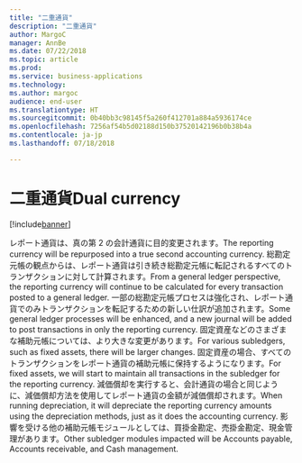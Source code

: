 ```yaml
---
title: "二重通貨"
description: "二重通貨"
author: MargoC
manager: AnnBe
ms.date: 07/22/2018
ms.topic: article
ms.prod: 
ms.service: business-applications
ms.technology: 
ms.author: margoc
audience: end-user
ms.translationtype: HT
ms.sourcegitcommit: 0b40bb3c98145f5a260f412701a884a5936174ce
ms.openlocfilehash: 7256af54b5d02188d150b37520142196b0b38b4a
ms.contentlocale: ja-jp
ms.lasthandoff: 07/18/2018

---
```

#  <a name="dual-currency"></a><span data-ttu-id="b6eeb-103">二重通貨</span><span class="sxs-lookup"><span data-stu-id="b6eeb-103">Dual currency</span></span>

[!include[banner](../../includes/banner.md)]

<span data-ttu-id="b6eeb-104">レポート通貨は、真の第 2 の会計通貨に目的変更されます。</span><span class="sxs-lookup"><span data-stu-id="b6eeb-104">The reporting currency will be repurposed into a true second accounting currency.</span></span> <span data-ttu-id="b6eeb-105">総勘定元帳の観点からは、レポート通貨は引き続き総勘定元帳に転記されるすべてのトランザクションに対して計算されます。</span><span class="sxs-lookup"><span data-stu-id="b6eeb-105">From a general ledger perspective, the reporting currency will continue to be calculated for every transaction posted to a general ledger.</span></span>  <span data-ttu-id="b6eeb-106">一部の総勘定元帳プロセスは強化され、レポート通貨でのみトランザクションを転記するための新しい仕訳が追加されます。</span><span class="sxs-lookup"><span data-stu-id="b6eeb-106">Some general ledger processes will be enhanced, and a new journal will be added to post transactions in only the reporting currency.</span></span> <span data-ttu-id="b6eeb-107">固定資産などのさまざまな補助元帳については、より大きな変更があります。</span><span class="sxs-lookup"><span data-stu-id="b6eeb-107">For various subledgers, such as fixed assets, there will be larger changes.</span></span> <span data-ttu-id="b6eeb-108">固定資産の場合、すべてのトランザクションをレポート通貨の補助元帳に保持するようになります。</span><span class="sxs-lookup"><span data-stu-id="b6eeb-108">For fixed assets, we will start to maintain all transactions in the subledger for the reporting currency.</span></span> <span data-ttu-id="b6eeb-109">減価償却を実行すると、会計通貨の場合と同じように、減価償却方法を使用してレポート通貨の金額が減価償却されます。</span><span class="sxs-lookup"><span data-stu-id="b6eeb-109">When running depreciation, it will depreciate the reporting currency amounts using the depreciation methods, just as it does the accounting currency.</span></span> <span data-ttu-id="b6eeb-110">影響を受ける他の補助元帳モジュールとしては、買掛金勘定、売掛金勘定、現金管理があります。</span><span class="sxs-lookup"><span data-stu-id="b6eeb-110">Other subledger modules impacted will be Accounts payable, Accounts receivable, and Cash management.</span></span>

